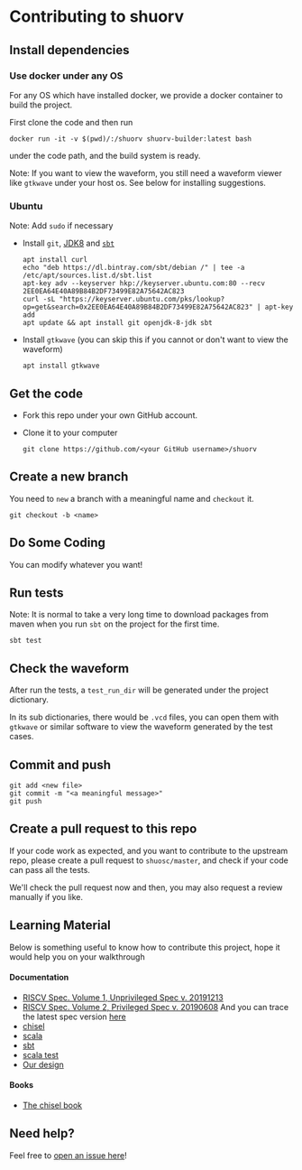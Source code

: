 # Contributing to shuorv

## Install dependencies

### Use docker under any OS

For any OS which have installed docker, we provide a docker container to build the project.

First clone the code and then run

```shell script
docker run -it -v $(pwd)/:/shuorv shuorv-builder:latest bash
```

under the code path, and the build system is ready.

Note: If you want to view the waveform,
you still need a waveform viewer like `gtkwave` under your host os.
See below for installing suggestions.

### Ubuntu

Note: Add `sudo` if necessary

- Install `git`, [JDK8](https://www.oracle.com/java/technologies/javase/javase-jdk8-downloads.html) and [`sbt`](https://www.scala-sbt.org/)

  ```shell script
  apt install curl
  echo "deb https://dl.bintray.com/sbt/debian /" | tee -a /etc/apt/sources.list.d/sbt.list
  apt-key adv --keyserver hkp://keyserver.ubuntu.com:80 --recv 2EE0EA64E40A89B84B2DF73499E82A75642AC823
  curl -sL "https://keyserver.ubuntu.com/pks/lookup?op=get&search=0x2EE0EA64E40A89B84B2DF73499E82A75642AC823" | apt-key add
  apt update && apt install git openjdk-8-jdk sbt
  ```

- Install `gtkwave` (you can skip this if you cannot or don't want to view the waveform)

  ```shell script
  apt install gtkwave
  ```

## Get the code

- Fork this repo under your own GitHub account.

- Clone it to your computer

  ```shell
  git clone https://github.com/<your GitHub username>/shuorv
  ```

## Create a new branch

You need to `new` a branch with a meaningful name and `checkout` it.

```shell script
git checkout -b <name>
```

## Do Some Coding

You can modify whatever you want!

## Run tests

Note: It is normal to take a very long time 
to download packages from maven 
when you run `sbt` on the project for 
the first time.

```shell script
sbt test
```

## Check the waveform

After run the tests, a `test_run_dir` will be generated under the project dictionary.

In its sub dictionaries, there would be `.vcd` files, you can open them with 
`gtkwave` or similar software to view the waveform generated by the test cases.

## Commit and push

```shell
git add <new file>
git commit -m "<a meaningful message>"
git push
```

## Create a pull request to this repo

If your code work as expected, and you want to contribute to the upstream repo, please
create a pull request to `shuosc/master`, and check if your code can pass all the tests.

We'll check the pull request now and then, you may also request a review manually if you like.
    

## Learning Material

Below is something useful to know how to contribute this project, hope it would help you on your walkthrough

#### Documentation

* [RISCV Spec. Volume 1, Unprivileged Spec v. 20191213](https://github.com/riscv/riscv-isa-manual/releases/download/Ratified-IMAFDQC/riscv-spec-20191213.pdf)
* [RISCV Spec. Volume 2, Privileged Spec v. 20190608](https://github.com/riscv/riscv-isa-manual/releases/download/Ratified-IMFDQC-and-Priv-v1.11/riscv-privileged-20190608.pdf) 
  And you can trace the latest spec version [here](https://riscv.org/technical/specifications/) 
* [chisel](https://www.chisel-lang.org/)
* [scala](https://docs.scala-lang.org/)
* [sbt](https://www.scala-sbt.org/1.x/docs/)
* [scala test](https://www.scalatest.org/user_guide)
* [Our design](https://github.com/shuosc/shuorv/tree/main/doc)

#### Books

* [The chisel book](https://www.imm.dtu.dk/~masca/chisel-book-chinese.pdf)

## Need help?

Feel free to [open an issue here](https://github.com/shuosc/shuorv/issues)!
